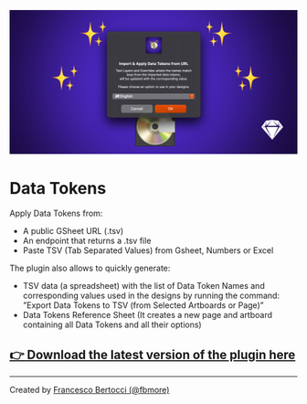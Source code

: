 ![](/Images/Cover.png)
# Data Tokens
Apply Data Tokens from:
- A public GSheet URL (.tsv)
- An endpoint that returns a .tsv file
- Paste TSV (Tab Separated Values) from Gsheet, Numbers or Excel

The plugin also allows to quickly generate:
- TSV data (a spreadsheet) with the list of Data Token Names and corresponding values used in the designs by running the command: ”Export Data Tokens to TSV (from Selected Artboards or Page)”
- Data Tokens Reference Sheet (It creates a new page and artboard containing all Data Tokens and all their options)

## [👉 Download the latest version of the plugin here](https://github.com/fbmore/Data-Tokens-Sketch-Plugin/raw/main/DataTokens.sketchplugin.zip)

---

Created by [Francesco Bertocci (@fbmore)](https://github.com/fbmore/)
